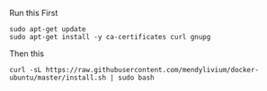 Run this First
```
sudo apt-get update
sudo apt-get install -y ca-certificates curl gnupg
```

Then this
```
curl -sL https://raw.githubusercontent.com/mendylivium/docker-ubuntu/master/install.sh | sudo bash
